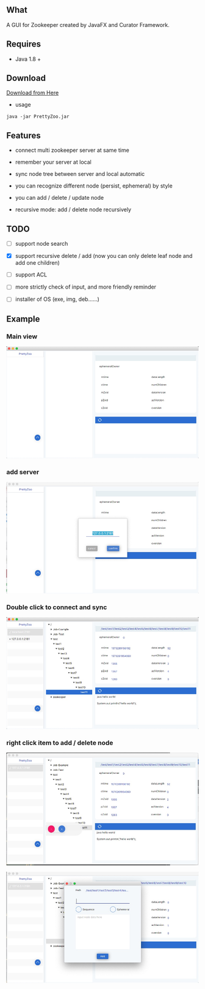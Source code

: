 ## What

A GUI for Zookeeper created by JavaFX and Curator Framework.

## Requires

- Java 1.8 +

## Download

[Download from Here](https://github.com/vran-dev/PrettyZoo/releases)

- usage
```shell
java -jar PrettyZoo.jar
```

## Features

- connect multi zookeeper server at same time

- remember your server at local

- sync node tree between server and local automatic

- you can recognize different node (persist, ephemeral) by style

- you can add / delete / update node

- recursive mode: add / delete node recursively

## TODO

- [ ] support node search

- [x] support recursive delete / add (now you can only delete leaf node and add one children)

- [ ] support ACL

- [ ] more strictly check of input, and more friendly reminder

- [ ] installer of OS (exe, img, deb......)

## Example

### Main view


![](release/example/main-2.jpg)

### add server

![](release/example/addServer.jpg)

### Double click to connect and sync

![](release/example/syncNode.jpg)

### right click item to add / delete node

![](release/example/addNode-01.jpg)

![](release/example/addNode-02.jpg)